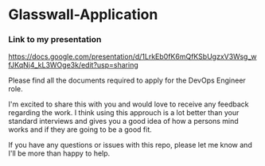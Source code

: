 # Glasswall-Application

### Link to my presentation

https://docs.google.com/presentation/d/1LrkEb0fK6mQfKSbUgzxV3Wsg_wfJKqNj4_kL3WOge3k/edit?usp=sharing

Please find all the documents required to apply for the DevOps Engineer role.

I'm excited to share this with you and would love to receive any feedback regarding the work. I think using this approuch is a lot better than your standard interviews and gives you a good idea of how a persons mind works and if they are going to be a good fit.

If you have any questions or issues with this repo, please let me know and I'll be more than happy to help.






